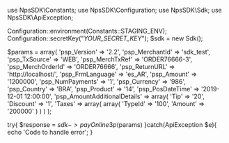use NpsSDK\Constants;
use NpsSDK\Configuration;
use NpsSDK\Sdk;
use NpsSDK\ApiException;

Configuration::environment(Constants::STAGING_ENV);
Configuration::secretKey("_YOUR_SECRET_KEY_");
$sdk = new Sdk();

$params = array(
    'psp_Version' => '2.2',
    'psp_MerchantId' => 'sdk_test',
    'psp_TxSource' => 'WEB',
    'psp_MerchTxRef' => 'ORDER76666-3',
    'psp_MerchOrderId' => 'ORDER76666',
    'psp_ReturnURL' => 'http://localhost/',
    'psp_FrmLanguage' => 'es_AR',
    'psp_Amount' => '1200000',
    'psp_NumPayments' => '1',
    'psp_Currency' => '986',
    'psp_Country' => 'BRA',
    'psp_Product' => '14',
    'psp_PosDateTime' => '2019-12-01 12:00:00',
    'psp_AmountAdditionalDetails' => array(
        'Tip' => '20',
        'Discount' => '1',
        'Taxes' => array(
            array(
                'TypeId' => '100',
                'Amount' => '200000'
            )
        )
    )
);

try{ 
    $response = $sdk->payOnline3p($params) 
}catch(ApiException $e){ 
    echo 'Code to handle error'; 
} 
